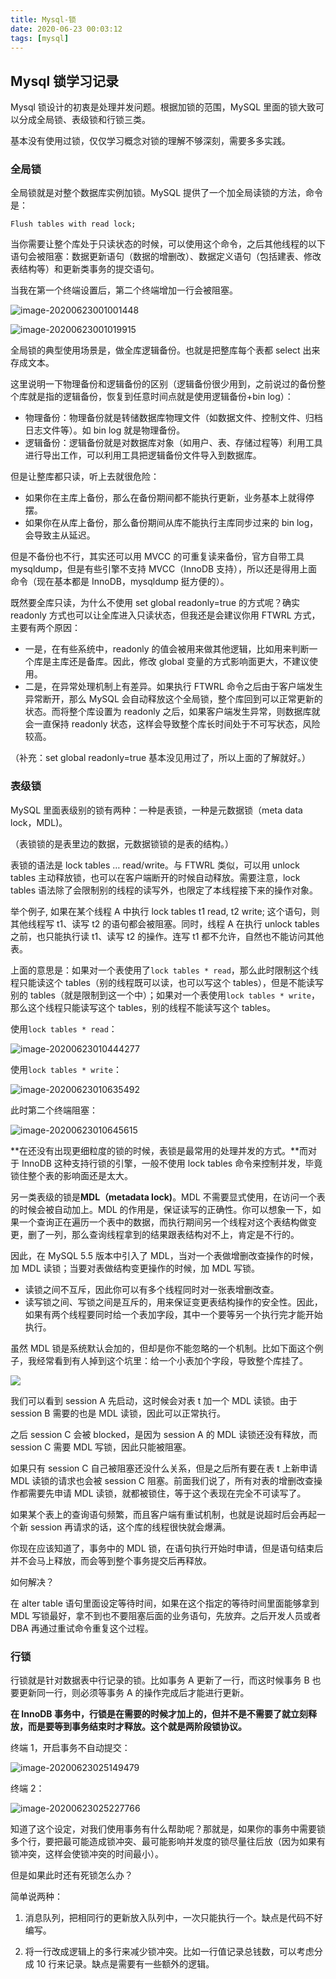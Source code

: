 ```yaml
---
title: Mysql-锁
date: 2020-06-23 00:03:12
tags: [mysql]
---
```


## Mysql 锁学习记录

Mysql 锁设计的初衷是处理并发问题。根据加锁的范围，MySQL 里面的锁大致可以分成全局锁、表级锁和行锁三类。

基本没有使用过锁，仅仅学习概念对锁的理解不够深刻，需要多多实践。

### 全局锁

全局锁就是对整个数据库实例加锁。MySQL 提供了一个加全局读锁的方法，命令是：

```
Flush tables with read lock;
```

当你需要让整个库处于只读状态的时候，可以使用这个命令，之后其他线程的以下语句会被阻塞：数据更新语句（数据的增删改）、数据定义语句（包括建表、修改表结构等）和更新类事务的提交语句。

当我在第一个终端设置后，第二个终端增加一行会被阻塞。

![image-20200623001001448](/images/image-20200623001001448.png)

![image-20200623001019915](/images/image-20200623001019915.png)

全局锁的典型使用场景是，做全库逻辑备份。也就是把整库每个表都 select 出来存成文本。

这里说明一下物理备份和逻辑备份的区别（逻辑备份很少用到，之前说过的备份整个库就是指的逻辑备份，恢复到任意时间点就是使用逻辑备份+bin log）：

* 物理备份：物理备份就是转储数据库物理文件（如数据文件、控制文件、归档日志文件等）。如 bin log 就是物理备份。
* 逻辑备份：逻辑备份就是对数据库对象（如用户、表、存储过程等）利用工具进行导出工作，可以利用工具把逻辑备份文件导入到数据库。

但是让整库都只读，听上去就很危险：

* 如果你在主库上备份，那么在备份期间都不能执行更新，业务基本上就得停摆。
* 如果你在从库上备份，那么备份期间从库不能执行主库同步过来的 bin log，会导致主从延迟。

但是不备份也不行，其实还可以用 MVCC 的可重复读来备份，官方自带工具 mysqldump，但是有些引擎不支持 MVCC（InnoDB 支持），所以还是得用上面命令（现在基本都是 InnoDB，mysqldump 挺方便的）。

既然要全库只读，为什么不使用 set global readonly=true 的方式呢？确实 readonly 方式也可以让全库进入只读状态，但我还是会建议你用 FTWRL 方式，主要有两个原因：

* 一是，在有些系统中，readonly 的值会被用来做其他逻辑，比如用来判断一个库是主库还是备库。因此，修改 global 变量的方式影响面更大，不建议使用。
* 二是，在异常处理机制上有差异。如果执行 FTWRL 命令之后由于客户端发生异常断开，那么 MySQL 会自动释放这个全局锁，整个库回到可以正常更新的状态。而将整个库设置为 readonly 之后，如果客户端发生异常，则数据库就会一直保持 readonly 状态，这样会导致整个库长时间处于不可写状态，风险较高。

（补充：set global readonly=true 基本没见用过了，所以上面的了解就好。）

### 表级锁

MySQL 里面表级别的锁有两种：一种是表锁，一种是元数据锁（meta data lock，MDL)。

（表锁锁的是表里边的数据，元数据锁锁的是表的结构。）

表锁的语法是 lock tables … read/write。与 FTWRL 类似，可以用 unlock tables 主动释放锁，也可以在客户端断开的时候自动释放。需要注意，lock tables 语法除了会限制别的线程的读写外，也限定了本线程接下来的操作对象。

举个例子, 如果在某个线程 A 中执行 lock tables t1 read, t2 write; 这个语句，则其他线程写 t1、读写 t2 的语句都会被阻塞。同时，线程 A 在执行 unlock tables 之前，也只能执行读 t1、读写 t2 的操作。连写 t1 都不允许，自然也不能访问其他表。

上面的意思是：如果对一个表使用了`lock tables * read`，那么此时限制这个线程只能读这个 tables（别的线程既可以读，也可以写这个 tables），但是不能读写别的 tables（就是限制到这一个中）；如果对一个表使用`lock tables * write`，那么这个线程只能读写这个 tables，别的线程不能读写这个 tables。

使用`lock tables * read`：

![image-20200623010444277](/images/image-20200623010444277.png)

使用`lock tables * write`：

![image-20200623010635492](/images/image-20200623010635492.png)

此时第二个终端阻塞：

![image-20200623010645615](/images/image-20200623010645615.png)

**在还没有出现更细粒度的锁的时候，表锁是最常用的处理并发的方式。**而对于 InnoDB 这种支持行锁的引擎，一般不使用 lock tables 命令来控制并发，毕竟锁住整个表的影响面还是太大。

另一类表级的锁是**MDL（metadata lock)**。MDL 不需要显式使用，在访问一个表的时候会被自动加上。MDL 的作用是，保证读写的正确性。你可以想象一下，如果一个查询正在遍历一个表中的数据，而执行期间另一个线程对这个表结构做变更，删了一列，那么查询线程拿到的结果跟表结构对不上，肯定是不行的。

因此，在 MySQL 5.5 版本中引入了 MDL，当对一个表做增删改查操作的时候，加 MDL 读锁；当要对表做结构变更操作的时候，加 MDL 写锁。

* 读锁之间不互斥，因此你可以有多个线程同时对一张表增删改查。
* 读写锁之间、写锁之间是互斥的，用来保证变更表结构操作的安全性。因此，如果有两个线程要同时给一个表加字段，其中一个要等另一个执行完才能开始执行。

虽然 MDL 锁是系统默认会加的，但却是你不能忽略的一个机制。比如下面这个例子，我经常看到有人掉到这个坑里：给一个小表加个字段，导致整个库挂了。

![](/images/image-20200623020526036.png)

我们可以看到 session A 先启动，这时候会对表 t 加一个 MDL 读锁。由于 session B 需要的也是 MDL 读锁，因此可以正常执行。

之后 session C 会被 blocked，是因为 session A 的 MDL 读锁还没有释放，而 session C 需要 MDL 写锁，因此只能被阻塞。

如果只有 session C 自己被阻塞还没什么关系，但是之后所有要在表 t 上新申请 MDL 读锁的请求也会被 session C 阻塞。前面我们说了，所有对表的增删改查操作都需要先申请 MDL 读锁，就都被锁住，等于这个表现在完全不可读写了。

如果某个表上的查询语句频繁，而且客户端有重试机制，也就是说超时后会再起一个新 session 再请求的话，这个库的线程很快就会爆满。

你现在应该知道了，事务中的 MDL 锁，在语句执行开始时申请，但是语句结束后并不会马上释放，而会等到整个事务提交后再释放。

如何解决？

在 alter table 语句里面设定等待时间，如果在这个指定的等待时间里面能够拿到 MDL 写锁最好，拿不到也不要阻塞后面的业务语句，先放弃。之后开发人员或者 DBA 再通过重试命令重复这个过程。

### 行锁

行锁就是针对数据表中行记录的锁。比如事务 A 更新了一行，而这时候事务 B 也要更新同一行，则必须等事务 A 的操作完成后才能进行更新。

**在 InnoDB 事务中，行锁是在需要的时候才加上的，但并不是不需要了就立刻释放，而是要等到事务结束时才释放。这个就是两阶段锁协议。**

终端 1，开启事务不自动提交：

![image-20200623025149479](/images/image-20200623025149479.png)

终端 2：

![image-20200623025227766](/images/image-20200623025227766.png)

知道了这个设定，对我们使用事务有什么帮助呢？那就是，如果你的事务中需要锁多个行，要把最可能造成锁冲突、最可能影响并发度的锁尽量往后放（因为如果有锁冲突，这样会使锁冲突的时间最小）。

但是如果此时还有死锁怎么办？

简单说两种：

1. 消息队列，把相同行的更新放入队列中，一次只能执行一个。缺点是代码不好编写。

2. 将一行改成逻辑上的多行来减少锁冲突。比如一行值记录总钱数，可以考虑分成 10 行来记录。缺点是需要有一些额外的逻辑。

